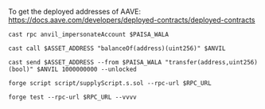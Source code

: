 To get the deployed addresses of AAVE: https://docs.aave.com/developers/deployed-contracts/deployed-contracts

```shell
cast rpc anvil_impersonateAccount $PAISA_WALA
```

```shell
cast call $ASSET_ADDRESS "balanceOf(address)(uint256)" $ANVIL
```

```shell
cast send $ASSET_ADDRESS --from $PAISA_WALA "transfer(address,uint256)(bool)" $ANVIL 1000000000 --unlocked
```

```shell
forge script script/supplyScript.s.sol --rpc-url $RPC_URL
```

```shell
forge test --rpc-url $RPC_URL --vvvv
```
